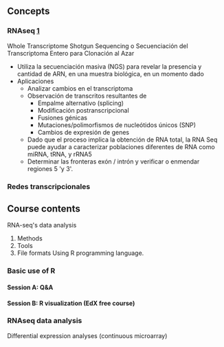 ## Concepts
### RNAseq [1]([url](https://es.wikipedia.org/wiki/RNA-Seq))
Whole Transcriptome Shotgun Sequencing o Secuenciación del Transcriptoma Entero para Clonación al Azar
* Utiliza la secuenciación masiva (NGS) para revelar la presencia y cantidad de ARN, en una muestra biológica, en un momento dado
* Aplicaciones
  * Analizar cambios en el transcriptoma
  * Observación de transcritos resultantes de
    * Empalme alternativo (splicing)
    * Modificación postranscripcional
    * Fusiones génicas
    * Mutaciones/polimorfismos de nucleótidos únicos (SNP)
    * Cambios de expresión de genes
  * Dado que el proceso implica la obtención de RNA total, la RNA Seq puede ayudar a caracterizar poblaciones diferentes de RNA como miRNA, tRNA, y rRNA5
  * Determinar las fronteras exón / intrón y verificar o enmendar regiones 5 'y 3'.

### Redes transcripcionales

## Course contents
RNA-seq's data analysis
1. Methods
2. Tools
3. File formats
Using R programming language.

### Basic use of R
#### Session A: Q&A
#### Session B: R visualization (EdX free course)
### RNAseq data analysis
Differential expression analyses (continuous microarray)
